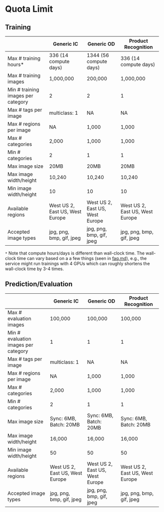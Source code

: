 # Quota Limit

## Training

|                                    | Generic IC                      | Generic OD                      | Product Recognition             |
| ---------------------------------- | ------------------------------- | ------------------------------- | ------------------------------- |
| Max # training hours*              | 336 (14 compute days)           | 1344 (56 compute days)          | 336 (14 compute days)           |
| Max # training images              | 1,000,000                       | 200,000                         | 1,000,000                       |
| Min # training images per category | 2                               | 2                               | 1                               |
| Max # tags per image               | multiclass: 1                   | NA                              | NA                              |
| Max # regions per image            | NA                              | 1,000                           | 1,000                           |
| Max # categories                   | 2,000                           | 1,000                           | 1,000                           |
| Min # categories                   | 2                               | 1                               | 1                               |
| Max image size                     | 20MB                            | 20MB                            | 20MB                            |
| Max image width/height             | 10,240                          | 10,240                          | 10,240                          |
| Min image width/height             | 10                              | 10                              | 10                              |
| Available regions                  | West US 2, East US, West Europe | West US 2, East US, West Europe | West US 2, East US, West Europe |
| Accepted image types               | jpg, png, bmp, gif, jpeg        | jpg, png, bmp, gif, jpeg        | jpg, png, bmp, gif, jpeg        |

`*` Note that compute hours/days is different than wall-clock time. The wall-clock time can vary based on a a few things (seen in [faq.md](./faq.md#why-does-my-training-take-longershorter-than-my-specified-budget)), e.g., the service might run trainings with 4 GPUs which can roughly shortens the wall-clock time by 3-4 times.

## Prediction/Evaluation

|                                      | Generic IC                      | Generic OD                      | Product Recognition             |
| ------------------------------------ | ------------------------------- | ------------------------------- | ------------------------------- |
| Max # evaluation images              | 100,000                         | 100,000                         | 100,000                         |
| Min # evaluation images per category | 1                               | 1                               | 1                               |
| Max # tags per image                 | multiclass: 1                   | NA                              | NA                              |
| Max # regions per image              | NA                              | 1,000                           | 1,000                           |
| Max # categories                     | 2,000                           | 1,000                           | 1,000                           |
| Min # categories                     | 2                               | 1                               | 1                               |
| Max image size                       | Sync: 6MB, Batch: 20MB          | Sync: 6MB, Batch: 20MB          | Sync: 6MB, Batch: 20MB          |
| Max image width/height               | 16,000                          | 16,000                          | 16,000                          |
| Min image width/height               | 50                              | 50                              | 50                              |
| Available regions                    | West US 2, East US, West Europe | West US 2, East US, West Europe | West US 2, East US, West Europe |
| Accepted image types                 | jpg, png, bmp, gif, jpeg        | jpg, png, bmp, gif, jpeg        | jpg, png, bmp, gif, jpeg        |
